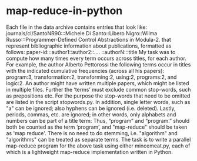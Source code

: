 map-reduce-in-python
====================

Each file in the data archive contains entries that look like:  journals/cl/SantoNR90:::Michele Di Santo::Libero Nigro::Wilma Russo:::Programmer-Defined Control Abstractions in Modula-2.  that represent bibliographic information about publications, formatted as follows:  paper-id:::author1::author2::…. ::authorN:::title  My task was to compute how many times every term occurs across titles, for each author.  For example, the author Alberto Pettorossi the following terms occur in titles with the indicated cumulative frequencies (across all his papers): program:3, transformation:2, transforming:2, using:2, programs:2, and logic:2.  An author might have written multiple papers, which might be listed in multiple files. Further the ‘terms’ must exclude common stop-words, such as prepositions etc. For the purpose the stop-words that need to be omitted are listed in the script stopwords.py. In addition, single letter words, such as "a" can be ignored; also hyphens can be ignored (i.e. deleted). Lastly, periods, commas, etc. are ignored; in other words, only alphabets and numbers can be part of a title term: Thus, “program” and “program.” should both be counted as the term ‘program’, and "map-reduce" should be taken as 'map reduce'. There is no need to do stemming, i.e. "algorithm" and "algorithms" can be treated as separate terms.  The task is to write a parallel map-reduce program for the above task using either mincemeat.py, each of which is a lightweight map-reduce implementation written in Python.
